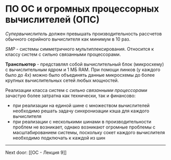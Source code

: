 # ПО ОС и огромных процессорных вычислителей (ОПС)

*Супервычислитель* должен превышать производительность рассчетов обычного серийного вычислителя как минимум в 10 раз. 

*SMP* - системы симметричного мультиплексирования. Относится к классу систем с сильно связанными процессорами. 

**Транспьютер** - представлял собой вычислительный блок (микросхему) с вычислительным ядром и 1 МБ RAM. При помощи линков (у каждого было до 4х) можно было объединять данные микросхемы до более крупных вычислительных сетей любых мощностей.

Реализации класса систем с *сильно связанными процессорами* зачастую более затратна как технически, так и финансово:
- при реализации на единой шине с множеством вычислителей необходимо решать задачу синхронизации кэша для каждого вычислителя
- при реализации с несколькими шинами в производительности проблем не возникает, однако возникают огромные проблемы с масштабированием системы, поскольку сокет каждого вычислителя необходимо подключать к каждой из шин

---

Next door: [[ОС - Лекция 9]]
